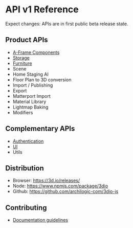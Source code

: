 # API v1 Reference

Expect changes: APIs are in first public beta release state.

## Product APIs
* [A-Frame Components](aframe-components.md)
* [Storage](storage.md)
* [Furniture](furniture.md)
* Scene
* Home Staging AI
* Floor Plan to 3D conversion
* Import / Publishing
* Export
* Matterport Import
* Material Library
* Lightmap Baking
* Modifiers

## Complementary APIs
* [Authentication](authentication.md)
* [UI](ui.md)
* Utils

## Distribution
* Browser: https://3d.io/releases/
* Node: https://www.npmjs.com/package/3dio
* Github: https://github.com/archilogic-com/3dio-js

## Contributing
* [Documentation guidelines](https://github.com/archilogic-com/3dio-js/blob/master/CONTRIBUTING.md#documentation)
